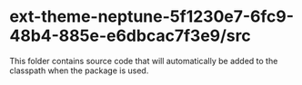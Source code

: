 # ext-theme-neptune-5f1230e7-6fc9-48b4-885e-e6dbcac7f3e9/src

This folder contains source code that will automatically be added to the classpath when
the package is used.
